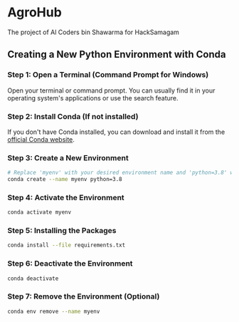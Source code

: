 # AgroHub
The project of Al Coders bin Shawarma for HackSamagam

## Creating a New Python Environment with Conda

### Step 1: Open a Terminal (Command Prompt for Windows)

Open your terminal or command prompt. You can usually find it in your operating system's applications or use the search feature.

### Step 2: Install Conda (If not installed)

If you don't have Conda installed, you can download and install it from the [official Conda website](https://docs.conda.io/projects/conda/en/latest/user-guide/install/index.html).

### Step 3: Create a New Environment

```bash
# Replace 'myenv' with your desired environment name and 'python=3.8' with your desired Python version
conda create --name myenv python=3.8
```
### Step 4: Activate the Environment

```bash
conda activate myenv
```
### Step 5: Installing the Packages

```bash
conda install --file requirements.txt
```
### Step 6: Deactivate the Environment

```bash
conda deactivate
```
### Step 7: Remove the Environment (Optional)

```bash
conda env remove --name myenv
```
